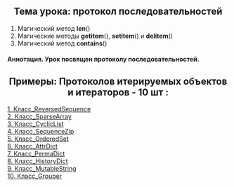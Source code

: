 <h2 style="text-align:center">Тема урока: протокол последовательностей</h2>

1. Магический метод __len__()
2. Магические методы __getitem__(), __setitem__() и __delitem__()
3. Магический метод __contains__()
#### Аннотация. Урок посвящен протоколу последовательностей.
<h2 style="text-align:center"> Примеры: Протоколов итерируемых объектов и итераторов - 10 шт :</h2>

<div>
<a href="https://github.com/kolesnikovvitaliy/pokolenie_python_oop/tree/main/6_Протоколы/6_2_Протокол_последовательностей/6_2_10_Класс_ReversedSequence">1. Класс_ReversedSequence</a>  &nbsp; 
</div>
<div>
<a href="https://github.com/kolesnikovvitaliy/pokolenie_python_oop/tree/main/6_Протоколы/6_2_Протокол_последовательностей/6_2_11_Класс_SparseArray">2. Класс_SparseArray</a>  &nbsp; 
</div>
<div>
<a href="https://github.com/kolesnikovvitaliy/pokolenie_python_oop/tree/main/6_Протоколы/6_2_Протокол_последовательностей/6_2_12_Класс_CyclicList">3. Класс_CyclicList</a>  &nbsp; 
</div>
<div>
<a href="https://github.com/kolesnikovvitaliy/pokolenie_python_oop/tree/main/6_Протоколы/6_2_Протокол_последовательностей/6_2_13_Класс_SequenceZip">4. Класс_SequenceZip</a>  &nbsp; 
</div>
<div>
<a href="https://github.com/kolesnikovvitaliy/pokolenie_python_oop/tree/main/6_Протоколы/6_2_Протокол_последовательностей/6_2_14_​​​​Класс_OrderedSet">5. ​Класс_OrderedSet</a>  &nbsp; 
</div>
<div>
<a href="https://github.com/kolesnikovvitaliy/pokolenie_python_oop/tree/main/6_Протоколы/6_2_Протокол_последовательностей/6_2_15_Класс_AttrDict">6. Класс_AttrDict</a>  &nbsp; 
</div>
<div>
<a href="https://github.com/kolesnikovvitaliy/pokolenie_python_oop/tree/main/6_Протоколы/6_2_Протокол_последовательностей/6_2_16_Класс_PermaDict">7. Класс_PermaDict</a>  &nbsp; 
</div>
<div>
<a href="https://github.com/kolesnikovvitaliy/pokolenie_python_oop/tree/main/6_Протоколы/6_2_Протокол_последовательностей/6_2_17_Класс_HistoryDict">8. Класс_HistoryDict</a>  &nbsp; 
</div>
<div>
<a href="https://github.com/kolesnikovvitaliy/pokolenie_python_oop/tree/main/6_Протоколы/6_2_Протокол_последовательностей/6_2_18_Класс_MutableString">9. Класс_MutableString</a>  &nbsp; 
</div>
<div>
<a href="https://github.com/kolesnikovvitaliy/pokolenie_python_oop/tree/main/6_Протоколы/6_2_Протокол_последовательностей/6_2_19_Класс_Grouper">10. Класс_Grouper</a>  &nbsp; 
</div>
